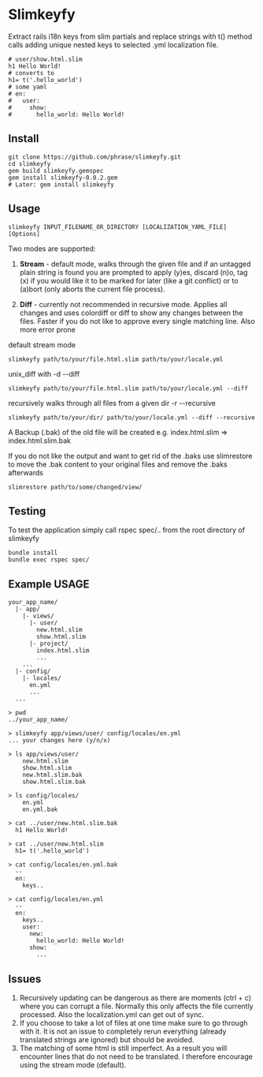 Slimkeyfy
========
Extract rails i18n keys from slim partials and replace strings with t() method calls adding unique nested keys to selected .yml localization file.
```slim
# user/show.html.slim
h1 Hello World!
# converts to
h1= t('.hello_world') 
# some yaml
# en: 
#   user:
#     show:
#       hello_world: Hello World!
```

Install
------
```unix
git clone https://github.com/phrase/slimkeyfy.git 
cd slimkeyfy
gem build slimkeyfy.gemspec
gem install slimkeyfy-0.0.2.gem
# Later: gem install slimkeyfy
```
Usage
-----
```unix
slimkeyfy INPUT_FILENAME_OR_DIRECTORY [LOCALIZATION_YAML_FILE] [Options]
```
Two modes are supported:

1. **Stream** - default mode, walks through the given file and if an untagged plain string is found you are prompted to apply (y)es, discard (n)o, tag (x) if you would like it to be marked for later (like a git conflict) or to (a)bort (only aborts the current file process).

2. **Diff** - currently not recommended in recursive mode. Applies all changes and uses colordiff or diff to show any changes between the files. Faster if you do not like to approve every single matching line. Also more error prone

default stream mode
```unix
slimkeyfy path/to/your/file.html.slim path/to/your/locale.yml
```
unix_diff with -d --diff
```unix
slimkeyfy path/to/your/file.html.slim path/to/your/locale.yml --diff
```
recursively walks through all files from a given dir -r --recursive
```unix
slimkeyfy path/to/your/dir/ path/to/your/locale.yml --diff --recursive
```
A Backup (.bak) of the old file will be created e.g. index.html.slim => index.html.slim.bak

If you do not like the output and want to get rid of the .baks use slimrestore to move the .bak content to your original files and remove the .baks afterwards
```unix
slimrestore path/to/some/changed/view/
```

Testing
-----

To test the application simply call rspec spec/.. from the root directory of slimkeyfy

```unix
bundle install
bundle exec rspec spec/
```

Example USAGE
-------------
```unix
your_app_name/
  |- app/
    |- views/
      |- user/
        new.html.slim
        show.html.slim
      |- project/
        index.html.slim
        ...
    ...
  |- config/
    |- locales/
      en.yml
      ...
  ...

> pwd
../your_app_name/
 
> slimkeyfy app/views/user/ config/locales/en.yml
... your changes here (y/n/x)

> ls app/views/user/
    new.html.slim
    show.html.slim
    new.html.slim.bak
    show.html.slim.bak
    
> ls config/locales/
    en.yml
    en.yml.bak
    
> cat ../user/new.html.slim.bak
  h1 Hello World!
    
> cat ../user/new.html.slim
  h1= t('.hello_world')
 
> cat config/locales/en.yml.bak
  --
  en:
    keys..
          
> cat config/locales/en.yml
  --
  en:
    keys..
    user:
      new:
        hello_world: Hello World!
      show:
        ...
```
Issues
------

1. Recursively updating can be dangerous as there are moments (ctrl + c) where you can corrupt a file. Normally this only affects the file currently processed. Also the localization.yml can get out of sync.
2. If you choose to take a lot of files at one time make sure to go through with it. It is not an issue to completely rerun everything (already translated strings are ignored) but should be avoided.
3. The matching of some html is still imperfect. As a result you will encounter lines that do not need to be translated. I therefore encourage using the stream mode (default).
